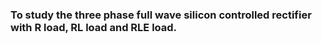 ### To study the three phase full wave silicon controlled rectifier with R load, RL load and RLE load.